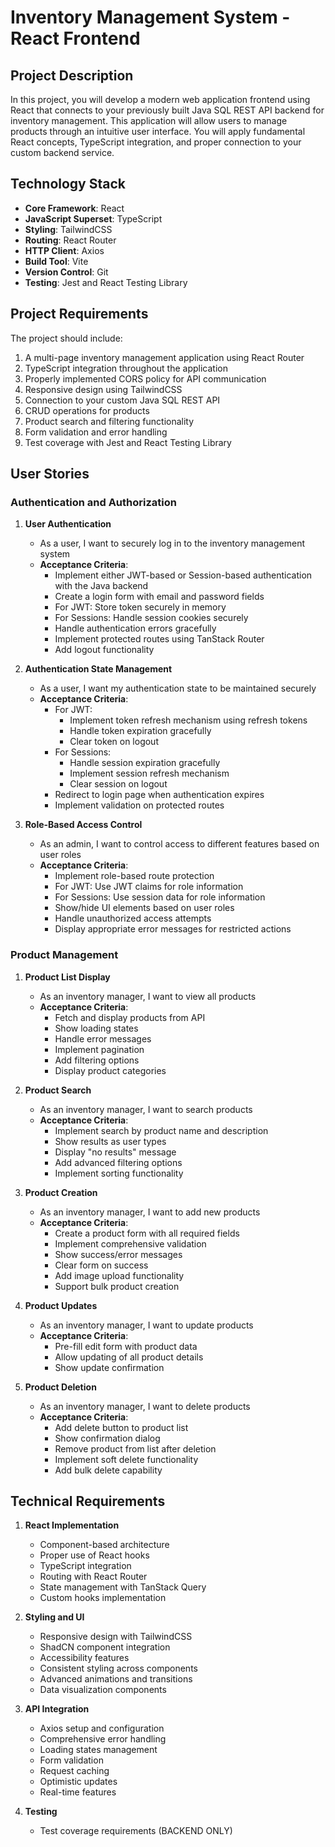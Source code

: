 # Inventory Management System - React Frontend

## Project Description

In this project, you will develop a modern web application frontend using React that connects to your previously built Java SQL REST API backend for inventory management. This application will allow users to manage products through an intuitive user interface. You will apply fundamental React concepts, TypeScript integration, and proper connection to your custom backend service.

## Technology Stack

- **Core Framework**: React
- **JavaScript Superset**: TypeScript
- **Styling**: TailwindCSS
- **Routing**: React Router
- **HTTP Client**: Axios
- **Build Tool**: Vite
- **Version Control**: Git
- **Testing**: Jest and React Testing Library

## Project Requirements

The project should include:

1. A multi-page inventory management application using React Router
2. TypeScript integration throughout the application
3. Properly implemented CORS policy for API communication
4. Responsive design using TailwindCSS
5. Connection to your custom Java SQL REST API
6. CRUD operations for products
7. Product search and filtering functionality
8. Form validation and error handling
9. Test coverage with Jest and React Testing Library

## User Stories

### Authentication and Authorization

1. **User Authentication**

   - As a user, I want to securely log in to the inventory management system
   - **Acceptance Criteria**:
     - Implement either JWT-based or Session-based authentication with the Java backend
     - Create a login form with email and password fields
     - For JWT: Store token securely in memory
     - For Sessions: Handle session cookies securely
     - Handle authentication errors gracefully
     - Implement protected routes using TanStack Router
     - Add logout functionality

2. **Authentication State Management**

   - As a user, I want my authentication state to be maintained securely
   - **Acceptance Criteria**:
     - For JWT:
       - Implement token refresh mechanism using refresh tokens
       - Handle token expiration gracefully
       - Clear token on logout
     - For Sessions:
       - Handle session expiration gracefully
       - Implement session refresh mechanism
       - Clear session on logout
     - Redirect to login page when authentication expires
     - Implement validation on protected routes

3. **Role-Based Access Control**

   - As an admin, I want to control access to different features based on user roles
   - **Acceptance Criteria**:
     - Implement role-based route protection
     - For JWT: Use JWT claims for role information
     - For Sessions: Use session data for role information
     - Show/hide UI elements based on user roles
     - Handle unauthorized access attempts
     - Display appropriate error messages for restricted actions

### Product Management

1. **Product List Display**

   - As an inventory manager, I want to view all products
   - **Acceptance Criteria**:
     - Fetch and display products from API
     - Show loading states
     - Handle error messages
     - Implement pagination
     - Add filtering options
     - Display product categories

2. **Product Search**

   - As an inventory manager, I want to search products
   - **Acceptance Criteria**:
     - Implement search by product name and description
     - Show results as user types
     - Display "no results" message
     - Add advanced filtering options
     - Implement sorting functionality

3. **Product Creation**

   - As an inventory manager, I want to add new products
   - **Acceptance Criteria**:
     - Create a product form with all required fields
     - Implement comprehensive validation
     - Show success/error messages
     - Clear form on success
     - Add image upload functionality
     - Support bulk product creation

4. **Product Updates**

   - As an inventory manager, I want to update products
   - **Acceptance Criteria**:
     - Pre-fill edit form with product data
     - Allow updating of all product details
     - Show update confirmation

5. **Product Deletion**
   - As an inventory manager, I want to delete products
   - **Acceptance Criteria**:
     - Add delete button to product list
     - Show confirmation dialog
     - Remove product from list after deletion
     - Implement soft delete functionality
     - Add bulk delete capability

## Technical Requirements

1. **React Implementation**

   - Component-based architecture
   - Proper use of React hooks
   - TypeScript integration
   - Routing with React Router
   - State management with TanStack Query
   - Custom hooks implementation

2. **Styling and UI**

   - Responsive design with TailwindCSS
   - ShadCN component integration
   - Accessibility features
   - Consistent styling across components
   - Advanced animations and transitions
   - Data visualization components

3. **API Integration**

   - Axios setup and configuration
   - Comprehensive error handling
   - Loading states management
   - Form validation
   - Request caching
   - Optimistic updates
   - Real-time features

4. **Testing**
   - Test coverage requirements (BACKEND ONLY)
